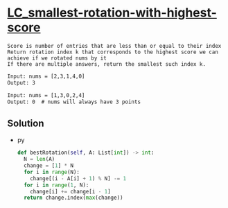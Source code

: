 # [LC_smallest-rotation-with-highest-score](https://leetcode.com/problems/smallest-rotation-with-highest-score)

```en
Score is number of entries that are less than or equal to their index
Return rotation index k that corresponds to the highest score we can achieve if we rotated nums by it
If there are multiple answers, return the smallest such index k.
```

```txt
Input: nums = [2,3,1,4,0]
Output: 3

Input: nums = [1,3,0,2,4]
Output: 0  # nums will always have 3 points
```

## Solution

* py

  ```py
  def bestRotation(self, A: List[int]) -> int:
    N = len(A)
    change = [1] * N
    for i in range(N):
      change[(i - A[i] + 1) % N] -= 1
    for i in range(1, N):
      change[i] += change[i - 1]
    return change.index(max(change))
  ```
